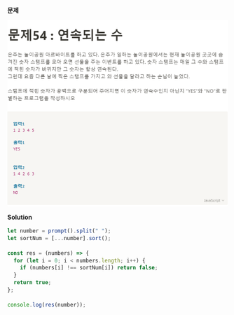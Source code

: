 **문제**

![이미지](../assets/images/result_54.PNG)

**Solution**

```javascript
let number = prompt().split(" ");
let sortNum = [...number].sort();

const res = (numbers) => {
  for (let i = 0; i < numbers.length; i++) {
    if (numbers[i] !== sortNum[i]) return false;
  }
  return true;
};

console.log(res(number));
```
